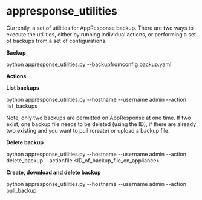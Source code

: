 # appresponse_utilities

Currently, a set of utilities for AppResponse backup. There are two ways to execute the utilities, either by running individual actions, or performing a set of backups from a set of configurations.

<b>Backup</b>

python appresponse_utilities.py --backupfromconfig backup.yaml

<b>Actions</b>

<b>List backups</b>

python appresponse_utilities.py --hostname <hostname> --username admin --action list_backups

Note, only two backups are permitted on AppResponse at one time. If two exist, one backup file needs to be deleted (using the ID), if there are already two existing and you want to pull (create) or upload a backup file.

<b>Delete backup</b>

  python appresponse_utilities.py --hostname <hostname> --username admin --action delete_backup --actionfile <ID_of_backup_file_on_appliance>

<b>Create, download and delete backup</b>

  python appresponse_utilities.py --hostname <hostname> --username admin --action pull_backup
